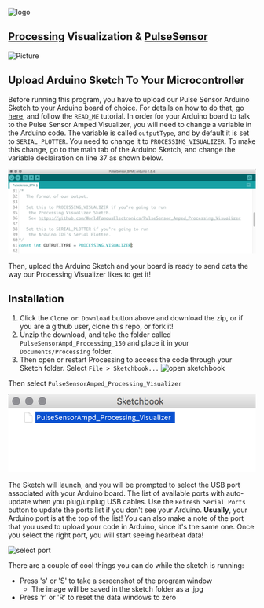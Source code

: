 ![logo](https://avatars0.githubusercontent.com/u/7002937?v=3&s=200)


## <a href="https://processing.org"> Processing</a> Visualization & <a href="http://www.pulsesensor.com">PulseSensor</a>

![Picture](pics/ScreenShot.png)

## Upload Arduino Sketch To Your Microcontroller
Before running this program, you have to upload our Pulse Sensor Arduino Sketch to your Arduino board of choice. For details on how to do that, go [here](https://github.com/WorldFamousElectronics/PulseSensor_Amped_Arduino), and follow the `READ_ME` tutorial. In order for your Arduino board to talk to the Pulse Sensor Amped Visualizer, you will need to change a variable in the Arduino code. The variable is called `outputType`, and by default it is set to `SERIAL_PLOTTER`. You need to change it to `PROCESSING_VISUALIZER`. To make this change, go to the main tab of the Arduino Sketch, and change the variable declairation on line 37 as shown below.

![outputType declariation](pics/outputType.png)

Then, upload the Arduino Sketch and your board is ready to send data the way our Processing Visualizer likes to get it!


## Installation
1.  Click the `Clone or Download` button above and download the zip, or if you are a github user, clone this repo, or fork it!
2.  Unzip the download, and take the folder called `PulseSensorAmpd_Processing_150` and place it in your `Documents/Processing` folder.
3.  Then open or restart Processing to access the code through your Sketch folder. Select `File > Sketchbook...`
![open sketchbook](pics/select-sketchbook.png)

Then select `PulseSensorAmped_Processing_Visualizer`

![select sketch](pics/sketchbook.png)

The Sketch will launch, and you will be prompted to select the USB port associated with your Arduino board. The list of available ports with auto-update when you plug/unplug USB cables. Use the `Refresh Serial Ports` button to update the ports list if you don't see your Arduino. **Usually**, your Arduino port is at the top of the list! You can also make a note of the port that you used to upload your code in Arduino, since it's the same one. Once you select the right port, you will start seeing hearbeat data!

![select port](pics/select-port.jpg)

There are a couple of cool things you can do while the sketch is running:

* Press 's' or 'S' to take a screenshot of the program window
  * The image will be saved in the sketch folder as a .jpg
* Press 'r' or 'R' to reset the data windows to zero
